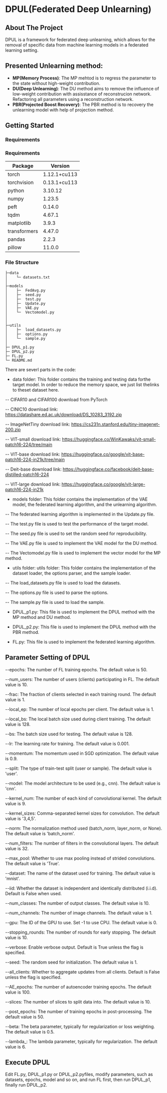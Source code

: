 # DPUL(Federated Deep Unlearning)
## About The Project
DPUL is a framework for federated deep unlearning, which allows for the removal of specific data from machine learning models in a federated learning setting.
## Presented Unlearning method:
- **MP(Memory Process)**: The MP mehtod is to regress the parameter to the state without high-weight contribution.
- **DU(Deep Unlearning)**: The DU method aims to remove the influence of low-weight contribution with assisstance of reconstrucion network. Refactoring all parameters using a reconstruction network.
- **PBR(Projected Boost Recovery)**: The PBR method is to recovery the unlearning model with help of projection method.
## Getting Started
### Requirements
### Requirements
| Package      | Version      |
|--------------|--------------|
| torch        | 1.12.1+cu113 |
| torchvision  | 0.13.1+cu113 |
| python       | 3.10.12      |
| numpy        | 1.23.5       |
| peft         | 0.14.0       |
| tqdm         | 4.67.1       |
| matplotlib   | 3.9.3        |
| transformers | 4.47.0       |
| pandas       | 2.2.3        |
| pillow       | 11.0.0       |

### File Structure
```
├─data
│    └─ datasets.txt
│      
├─models
│    ├─  FedAvg.py
│    ├─  seed.py
│    ├─  test.py
│    ├─  Update.py
│    ├─  VAE.py
│    └─  Vectomodel.py
│ 
│          
├─utils
│    ├─  load_datasets.py
│    ├─  options.py
│    └─  sample.py
│    
├─ DPUL_p1.py
├─ DPUL_p2.py
├─ FL.py
└─ README.md
```
There are severl parts in the code:
- data folder: This folder contains the training and testing data forthe target model. In order to reduce the memory space, we just list thelinks to theset dataset here.

-- CIFAR10 and CIFAR100 download from PyTorch

-- CINIC10 download link: https://datashare.ed.ac.uk/download/DS_10283_3192.zip

-- ImageNetTiny download link: https://cs231n.stanford.edu/tiny-imagenet-200.zip

-- VIT-small download link: https://huggingface.co/WinKawaks/vit-small-patch16-224/tree/main

-- VIT-base download link: https://huggingface.co/google/vit-base-patch16-224-in21k/tree/main

-- Deit-base download link: https://huggingface.co/facebook/deit-base-distilled-patch16-224

-- VIT-large download link: https://huggingface.co/google/vit-large-patch16-224-in21k

- models folder: 
This folder contains the implementation of the VAE model, the federated learning algorithm, and the unlearning algorithm.

-- The federated learning algorithm is implemented in the Update.py file.

-- The test.py file is used to test the performance of the target model.

-- The seed.py file is used to set the random seed for reproducibility.

-- The VAE.py file is used to implement the VAE model for the DU method.

-- The Vectomodel.py file is used to implement the vector model for the MP method.

- utils folder:
utils folder: This folder contains the implementation of the dataset loader, the options parser, and the sample loader.

-- The load_datasets.py file is used to load the datasets.

-- The options.py file is used to parse the options.

-- The sample.py file is used to load the sample.

- DPUL_p1.py: This file is used to implement the DPUL method with the MP method and DU method.

- DPUL_p2.py: This file is used to implement the DPUL method with the PBR method.

- FL.py: This file is used to implement the federated learning algorithm.

## Parameter Setting of DPUL
--epochs: The number of FL training epochs. The default value is 50.

--num_users: The number of users (clients) participating in FL. The default value is 10.

--frac: The fraction of clients selected in each training round. The default value is 1.

--local_ep: The number of local epochs per client. The default value is 1.

--local_bs: The local batch size used during client training. The default value is 128.

--bs: The batch size used for testing. The default value is 128.

--lr: The learning rate for training. The default value is 0.001.

--momentum: The momentum used in SGD optimization. The default value is 0.9.

--split: The type of train-test split (user or sample). The default value is 'user'.

--model: The model architecture to be used (e.g., cnn). The default value is 'cnn'.

--kernel_num: The number of each kind of convolutional kernel. The default value is 9.

--kernel_sizes: Comma-separated kernel sizes for convolution. The default value is '3,4,5'.

--norm: The normalization method used (batch_norm, layer_norm, or None). The default value is 'batch_norm'.

--num_filters: The number of filters in the convolutional layers. The default value is 32.

--max_pool: Whether to use max pooling instead of strided convolutions. The default value is 'True'.

--dataset: The name of the dataset used for training. The default value is 'mnist'.

--iid: Whether the dataset is independent and identically distributed (i.i.d). Default is False when used.

--num_classes: The number of output classes. The default value is 10.

--num_channels: The number of image channels. The default value is 1.

--gpu: The ID of the GPU to use. Set -1 to use CPU. The default value is 0.

--stopping_rounds: The number of rounds for early stopping. The default value is 10.

--verbose: Enable verbose output. Default is True unless the flag is specified.

--seed: The random seed for initialization. The default value is 1.

--all_clients: Whether to aggregate updates from all clients. Default is False unless the flag is specified.

--AE_epochs: The number of autoencoder training epochs. The default value is 100.

--slices: The number of slices to split data into. The default value is 10.

--post_epochs: The number of training epochs in post-processing. The default value is 50.

--beta: The beta parameter, typically for regularization or loss weighting. The default value is 0.5.

--lambda_: The lambda parameter, typically for regularization. The default value is 6.

## Execute DPUL
Edit FL.py, DPUL_p1.py or DPUL_p2.pyfiles, modify parameters, such as datasets, epochs, model and so on, and run FL first, then run DPUL_p1, finally run DPUL_p2.

